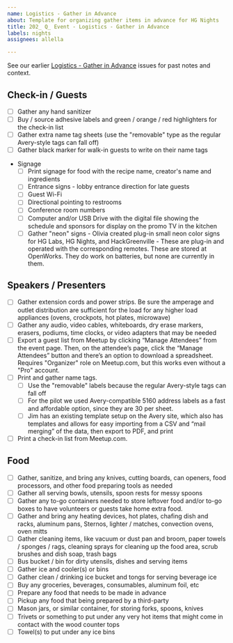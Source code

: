 ```yaml
---
name: Logistics - Gather in Advance
about: Template for organizing gather items in advance for HG Nights
title: 202_ Q_ Event - Logistics - Gather in Advance
labels: nights
assignees: allella

---
```


See our earlier [Logistics - Gather in Advance](https://github.com/hackgvl/nights/issues?q=gather+in%3Atitle+is%3Aissue) issues for past notes and context.

## Check-in / Guests
- [ ] Gather any hand sanitizer
- [ ] Buy / source adhesive labels and green / orange / red highlighters for the check-in list
- [ ] Gather extra name tag sheets (use the "removable" type as the regular Avery-style tags can fall off)
- [ ] Gather black marker for walk-in guests to write on their name tags
- Signage
  - [ ] Print signage for food with the recipe name, creator's name and ingredients
  - [ ] Entrance signs - lobby entrance direction for late guests
  - [ ] Guest Wi-Fi
  - [ ] Directional pointing to restrooms
  - [ ] Conference room numbers
  - [ ] Computer and/or USB Drive with the digital file showing the schedule and sponsors for display on the promo TV in the kitchen
  - [ ] Gather "neon" signs - Olivia created plug-in small neon color signs for HG Labs, HG Nights, and HackGreenville - These are plug-in and operated with the corresponding remotes. These are stored at OpenWorks. They do work on batteries, but none are currently in them.

## Speakers / Presenters
- [ ] Gather extension cords and power strips. Be sure the amperage and outlet distribution are sufficient for the load for any higher load appliances (ovens, crockpots, hot plates, microwave)
- [ ] Gather any audio, video cables, whiteboards, dry erase markers, erasers, podiums, time clocks, or video adapters that may be needed
- [ ] Export a guest list from Meetup by clicking “Manage Attendees” from the event page. Then, on the attendee’s page, click the “Manage Attendees” button and there’s an option to download a spreadsheet. Requires "Organizer" role on Meetup.com, but this works even without a "Pro" account.
- [ ] Print and gather name tags.
  - [ ] Use the "removable" labels because the regular Avery-style tags can fall off
  - [ ] For the pilot we used Avery-compatible 5160 address labels as a fast and affordable option, since they are 30 per sheet.
  - [ ] Jim has an existing template setup on the Avery site, which also has templates and allows for easy importing from a CSV and “mail merging” of the data, then export to PDF, and print
- [ ] Print a check-in list from Meetup.com.

## Food
- [ ] Gather, sanitize, and bring any knives, cutting boards, can openers, food processors, and other food preparing tools as needed
- [ ] Gather all serving bowls, utensils, spoon rests for messy spoons 
- [ ] Gather any to-go containers needed to store leftover food and/or to-go boxes to have volunteers or guests take home extra food. 
- [ ] Gather and bring any heating devices, hot plates, chafing dish and racks, aluminum pans, Sternos, lighter / matches, convection ovens, oven mitts
- [ ] Gather cleaning items, like vacuum or dust pan and broom, paper towels / sponges / rags, cleaning sprays for cleaning up the food area, scrub brushes and dish soap, trash bags
- [ ] Bus bucket / bin for dirty utensils, dishes and serving items 
- [ ] Gather ice and cooler(s) or bins
- [ ] Gather clean / drinking ice bucket and tongs for serving beverage ice 
- [ ] Buy any groceries, beverages, consumables, aluminum foil, etc
- [ ] Prepare any food that needs to be made in advance
- [ ] Pickup any food that being prepared by a third-party
- [ ] Mason jars, or similar container, for storing forks, spoons, knives
- [ ] Trivets or something to put under any very hot items that might come in contact with the wood counter tops
- [ ] Towel(s) to put under any ice bins
